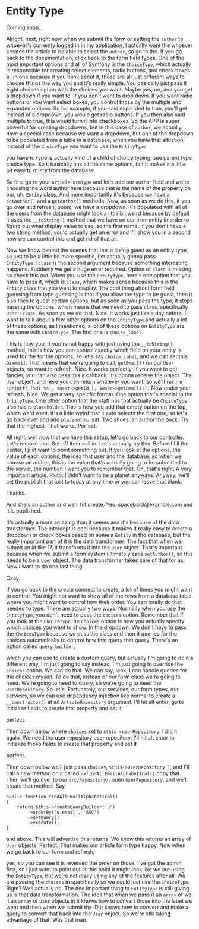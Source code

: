 # Entity Type

Coming soon...

Alright, next, right now when we submit the form or setting the `author` to whoever's
currently logged in in my application, I actually want the whoever creates the
article to be able to select the `author`, so go to the. If you go back to the
documentation, click back to the form field types. One of the most important options
and all of Symfony is the `ChoiceType`, which actually is responsible for creating
select elements, radio buttons, and check boxes all in one because if you think about
it, those are all just different ways to choose things the way you and it's really
simple. You basically just pass it eight choices option with the choices you want.
Maybe yes, no, and you get a dropdown if you want to. If you don't want to drop down.
If you want radio buttons or you want select boxes, you control those by the multiple
and expanded options. So for example, if you said expanded to true, you'll get
instead of a dropdown, you would get radio buttons. If you then also said multiple to
true, this would turn it into checkboxes. So the APP is super powerful for creating
dropdowns, but in this case of `author`, we actually have a special case because we
want a dropdown, but one of the dropdown to be populated from a table in a database,
when you have that situation, instead of the `ChoiceType` you want to use 
the `EntityType`

you have to type is actually kind of a child of choice typing, see parent type choice
type. So it basically has all the same options, but it makes it a little bit easy to
query from the database.

So first go to your `ArticleFormType` and let's add our `author` field and we're
choosing the word author here because that is the name of the property on our, uh,
`Entity` class. And more importantly it's because we have a `setAuthor()` and a 
`getAuthor()` methods. Now, as soon as we do this, if you go over and refresh, boom, we have
a dropdown. It's populated with all of the users from the database might look a
little bit weird because by default it uses the `__toString()` method that we have on our
`User` entity in order to figure out what display value to use, so the first name, if
you don't have a two string method, you'd actually get an error and I'll show you in
a second how we can control this and get rid of that air.

Now we know behind the scenes that this is being guest as an entity type, so just to
be a little bit more specific, I'm actually gonna pass `EntityType::class` is the
second argument because something interesting happens. Suddenly we get a huge error
required. Option of `class` is missing, so check this out. When you use the `EntityType`, 
here's one option that you have to pass it, which is `class`, which makes sense
because this is the `Entity` class that you want to display. The cool thing about form
field guessing from type guessing is that if you allow the type to be guest, then it
also tries to guest certain options, but as soon as you pass the type, it stops
passing the options, which means that we need to pass `class`, specifically 
`User::class`. As soon as we do that. Nice. It works just like a day before. I
want to talk about a few other options on the `EntityType` and actually a lot of these
options, as I mentioned, a lot of these options on `EntityType` are the same with
`ChoiceType`. The first one is `choice_label`.

This is how you, if you're not happy with just using the `__toString()` method, this is
how you can control exactly which field on your entity is used for the for the
options, so let's say `choice_label`, and we can set this to `email`. That
means that we're going to call, `getEmail()` on our `User` objects, so want to refresh.
Nice. It works perfectly. If you want to get fancier, you can also pass this a
callback. It's gonna receive the object. The `User` object, and here you can return
whatever you want, so we'll `return sprintf('(%d) %s', $user->getId(), $user->getEmail());`
Now under your refresh, Nice. We get a very
specific format. One option that's special to the `EntityType`. One other option that
the staff has that actually be `ChoiceType` also has is `placeholder`. This is how you
add that empty option on the top, which we'd want. It's a little weird that it auto
selects the first one, so let's go back over and add `placeholder` sat. Two shoes, an
author the back. Try that the highest. That works. Perfect.

All right, well now that we have this setup, let's go back to our controller. Let's
remove that. Set off their call in. Let's actually try this. Before I fill the
center, I just want to point something out. If you look at the options, the value of
each options, the idea that user and the database, so when we choose an author, this
is the value that's actually going to be submitted to the server, the number. I want
you to remember that. Oh, that's right. A very important article. Pluto. I didn't
want to be a planet anyways. Anyway, we'll set the publish that just to today at any
time or you can leave that blank.

Thanks.

And she's an author and we'll hit create. Yes. spacebar3@example.com
and it is published.

It's actually a more amazing than it seems and it's because of the data transformer.
The intercept is cool because it makes it really easy to create a dropdown or check
boxes based on some a `Entity` in the database, but the really important part of it is
the data transformer. The fact that when we submit an id like 17, it transforms it
into the `User` object. That's important because when we submit a form system
ultimately calls `setAuthor()`, so this needs to be a `User` object. The data transformer
takes care of that for us. Now I want to do one last thing.

Okay.

If you go back to the create connect to create, a lot of times you might want to
control. You might not want to show all of the rows from a database table where you
might want to control how their order. You can totally do that needed to type. There
are actually two ways. Normally when you use the `EntityType`, you don't need to pass
the `choices` option. Remember that if you look at the `ChoiceType`, he `choices` option
is how you actually specify which choices you want to show. In the dropdown. We don't
have to pass the `ChoicesType` because we pass the class and then it queries for the
choices automatically to control how that query that query. There's an option called
`query_builder`,

which you can use to create a custom query, but actually I'm going to do it a
different way. I'm just going to say instead, I'm just going to override the `choices`
option. We can do that. We can say, look, I can handle queries for the choices
myself. To do that, instead of our form class we're going to need. We're going to
need to query, so we're going to need the `UserRepository`. So let's. Fortunately, our
services, our form types, our services, so we can use dependency injection like
normal to create a `__constructor()` at an `ArticleRepository` argument. I'll hit alt enter,
go to initialize fields to create that property and set it

perfect.

Then down below where `choices` set to `$this->userRepository`. I did it again. We need
the user repository user repository. I'll hit alt enter to initialize those fields to
create that property and set it

perfect.

Then down below we'll just pass `choices`, `$this->userRepository()`, and I'll call a new
method on it called `->findAllEmailAlphabetical()` copy that. Then we'll go over to our
`src/Repository/`, open `UserRepository`, and we'll create that method. Say

```
public function findAllEmailAlphabetical()
{
    return $this->createQueryBuilder('u')
        ->orderBy('u.email', 'ASC')
        ->getQuery()
        ->execute();
}
```
 
and above. This will advertise this returns. We know this returns an
array of `User` objects. Perfect. That makes our article form type happy. Now when we
go back to our form and refresh,

yes, so you can see it is reversed the order on those. I've got the admin first, so I
just want to point out at this point it might look like we are using the `EntityType`,
but we're not really using any of the features after all. We are passing the `choices`
in specifically so we could just use the `ChoiceType`. Right? Well actually no. The
one important thing to `EntityType` is still giving us is that data transformation. The
idea that when we pass it an `array` of we it an `array` of `User` objects in it knows how
to convert those into the label we want and then when we submit the ID it knows how
to convert and make a query to convert that back into the `User` object. So we're still
taking advantage of that. Was that man.